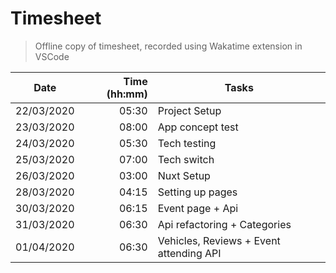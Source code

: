 # Timesheet
> Offline copy of timesheet, recorded using Wakatime extension in VSCode

| Date       | Time (hh:mm) | Tasks                                   |
| ---------- | -----------: | --------------------------------------- |
| 22/03/2020 |        05:30 | Project Setup                           |
| 23/03/2020 |        08:00 | App concept test                        |
| 24/03/2020 |        05:30 | Tech testing                            |
| 25/03/2020 |        07:00 | Tech switch                             |
| 26/03/2020 |        03:00 | Nuxt Setup                              |
| 28/03/2020 |        04:15 | Setting up pages                        |
| 30/03/2020 |        06:15 | Event page + Api                        |
| 31/03/2020 |        06:30 | Api refactoring + Categories            |
| 01/04/2020 |        06:30 | Vehicles, Reviews + Event attending API |